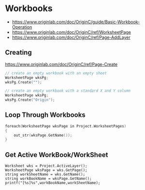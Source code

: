 # Workbooks
* https://www.originlab.com/doc/OriginC/guide/Basic-Workbook-Operation
* https://www.originlab.com/doc/OriginC/ref/WorksheetPage
* https://www.originlab.com/doc/OriginC/ref/Page-AddLayer

## Creating
https://www.originlab.com/doc/OriginC/ref/Page-Create

```c
// create an empty workbook with an empty sheet
WorksheetPage wksPg;
wksPg.Create("");
```

```c
// create an empty workbook with a standard X and Y column
WorksheetPage wksPg;
wksPg.Create("Origin");
```

## Loop Through Workbooks
```c
foreach(WorksheetPage wksPage in Project.WorksheetPages)
{
    out_str(wksPage.GetName());
}
```

## Get Active WorkBook/WorkSheet
```
Worksheet wks = Project.ActiveLayer();
WorksheetPage wksPage = wks.GetPage();
string workSheetName = wks.GetName();
string workBookName = wksPage.GetName();
printf("[%s]%s",workBookName,workSheetName);
```
